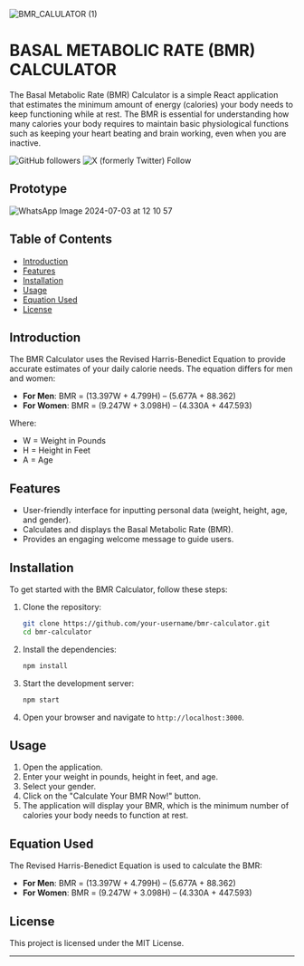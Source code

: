 ![BMR_CALULATOR (1)](https://github.com/chikezie22/bmr-calculator/assets/71356137/6b0e3e40-2edb-4246-af18-da8a9f6e7883)


# BASAL METABOLIC RATE (BMR) CALCULATOR

The Basal Metabolic Rate (BMR) Calculator is a simple React application that estimates the minimum amount of energy (calories) your body needs to keep functioning while at rest. The BMR is essential for understanding how many calories your body requires to maintain basic physiological functions such as keeping your heart beating and brain working, even when you are inactive.


![GitHub followers](https://img.shields.io/github/followers/chikezie22)  ![X (formerly Twitter) Follow](https://img.shields.io/twitter/follow/chikezie_simon?style=flat&logo=x&logoColor=%23000000&logoSize=auto)

## Prototype
![WhatsApp Image 2024-07-03 at 12 10 57](https://github.com/chikezie22/bmr-calculator/assets/71356137/05404cae-e97d-49ba-b536-fb77818c4893)



## Table of Contents
- [Introduction](#introduction)
- [Features](#features)
- [Installation](#installation)
- [Usage](#usage)
- [Equation Used](#equation-used)
- [License](#license)

## Introduction <a id="introduction"></a>

The BMR Calculator uses the Revised Harris-Benedict Equation to provide accurate estimates of your daily calorie needs. The equation differs for men and women:

- **For Men**: BMR = (13.397W + 4.799H) – (5.677A + 88.362)
- **For Women**: BMR = (9.247W + 3.098H) – (4.330A + 447.593)

Where:
- W = Weight in Pounds
- H = Height in Feet
- A = Age

## Features

- User-friendly interface for inputting personal data (weight, height, age, and gender).
- Calculates and displays the Basal Metabolic Rate (BMR).
- Provides an engaging welcome message to guide users.

## Installation

To get started with the BMR Calculator, follow these steps:

1. Clone the repository:
   ```bash
   git clone https://github.com/your-username/bmr-calculator.git
   cd bmr-calculator
   ```

2. Install the dependencies:
   ```bash
   npm install
   ```

3. Start the development server:
   ```bash
   npm start
   ```

4. Open your browser and navigate to `http://localhost:3000`.

## Usage

1. Open the application.
2. Enter your weight in pounds, height in feet, and age.
3. Select your gender.
4. Click on the "Calculate Your BMR Now!" button.
5. The application will display your BMR, which is the minimum number of calories your body needs to function at rest.

## Equation Used

The Revised Harris-Benedict Equation is used to calculate the BMR:

- **For Men**: BMR = (13.397W + 4.799H) – (5.677A + 88.362)
- **For Women**: BMR = (9.247W + 3.098H) – (4.330A + 447.593)

## License

This project is licensed under the MIT License. 

---
